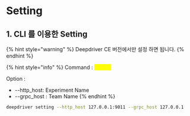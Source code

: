 # Setting

## 1. CLI 를 이용한 Setting&#x20;

{% hint style="warning" %}
Deepdriver CE 버전에서만 설정 하면 됩니다.
{% endhint %}

{% hint style="info" %}
Command : <mark style="color:yellow;">setting</mark>

Option :

* \--http\_host: Experiment Name
* \--grpc\_host : Team Name
{% endhint %}

```sh
deepdriver setting --http_host 127.0.0.1:9011 --grpc_host 127.0.0.1
```
